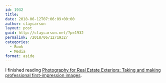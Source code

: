 ```yaml
---
id: 1932
title: 
date: 2018-06-12T07:06:09+00:00
author: claycarson
layout: post
guid: http://claycarson.net/?p=1932
permalink: /2018/06/12/1932/
categories:
  - Book
  - Media
format: aside
---
```

I finished reading [Photography for Real Estate Exteriors: Taking and making professional first-impression images](https://www.amazon.com/Photography-Real-Estate-Exteriors-first-impression-ebook/dp/B078YY865F/ref=asap_bc?ie=UTF8).<!--more-->